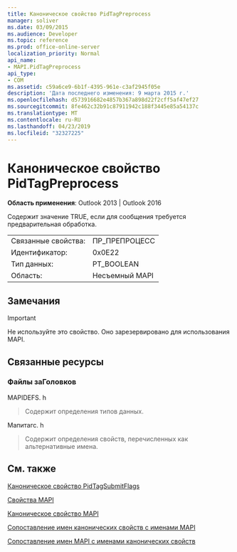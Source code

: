 ```yaml
---
title: Каноническое свойство PidTagPreprocess
manager: soliver
ms.date: 03/09/2015
ms.audience: Developer
ms.topic: reference
ms.prod: office-online-server
localization_priority: Normal
api_name:
- MAPI.PidTagPreprocess
api_type:
- COM
ms.assetid: c59a6ce9-6b1f-4395-961e-c3af2945f05e
description: 'Дата последнего изменения: 9 марта 2015 г.'
ms.openlocfilehash: d573916682e4857b367a898d22f2cff5af47ef27
ms.sourcegitcommit: 8fe462c32b91c87911942c188f3445e85a54137c
ms.translationtype: MT
ms.contentlocale: ru-RU
ms.lasthandoff: 04/23/2019
ms.locfileid: "32327225"
---
```

# <a name="pidtagpreprocess-canonical-property"></a>Каноническое свойство PidTagPreprocess

  
  
**Область применения**: Outlook 2013 | Outlook 2016 
  
Содержит значение TRUE, если для сообщения требуется предварительная обработка.
  
|||
|:-----|:-----|
|Связанные свойства:  <br/> |ПР_ПРЕПРОЦЕСС  <br/> |
|Идентификатор:  <br/> |0x0E22  <br/> |
|Тип данных:  <br/> |PT_BOOLEAN  <br/> |
|Область:  <br/> |Несъемный MAPI  <br/> |
   
## <a name="remarks"></a>Замечания

> [!IMPORTANT]
> Не используйте это свойство. Оно зарезервировано для использования MAPI. 
  
## <a name="related-resources"></a>Связанные ресурсы

### <a name="header-files"></a>Файлы заГоловков

MAPIDEFS. h
  
> Содержит определения типов данных.
    
Мапитагс. h
  
> Содержит определения свойств, перечисленных как альтернативные имена.
    
## <a name="see-also"></a>См. также



[Каноническое свойство PidTagSubmitFlags](pidtagsubmitflags-canonical-property.md)


[Свойства MAPI](mapi-properties.md)
  
[Каноническое свойство MAPI](mapi-canonical-properties.md)
  
[Сопоставление имен канонических свойств с именами MAPI](mapping-canonical-property-names-to-mapi-names.md)
  
[Сопоставление имен MAPI с именами канонических свойств](mapping-mapi-names-to-canonical-property-names.md)

